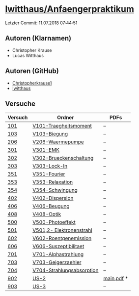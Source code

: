 # [lwitthaus/Anfaengerpraktikum](https://github.com/lwitthaus/Anfaengerpraktikum)

Letzter Commit: 11.07.2018 07:44:51

## Autoren (Klarnamen)
- Christopher Krause
- Lucas Witthaus

## Autoren (GitHub)
- [Christopherkrause1](https://github.com/Christopherkrause1)
- [lwitthaus](https://github.com/lwitthaus)

## Versuche

|        Versuch         |                                                       Ordner                                                       |                                                                               PDFs                                                                                |
|------------------------|--------------------------------------------------------------------------------------------------------------------|-------------------------------------------------------------------------------------------------------------------------------------------------------------------|
|[101](../../versuch/101)|[V101-Traegheitsmoment](https://github.com/lwitthaus/Anfaengerpraktikum/tree/master/V101-Traegheitsmoment)          |–                                                                                                                                                                  |
|[103](../../versuch/103)|[V103-Biegung](https://github.com/lwitthaus/Anfaengerpraktikum/tree/master/V103-Biegung)                            |–                                                                                                                                                                  |
|[206](../../versuch/206)|[V206-Waermepumpe](https://github.com/lwitthaus/Anfaengerpraktikum/tree/master/V206-Waermepumpe)                    |–                                                                                                                                                                  |
|[301](../../versuch/301)|[V301-EMK](https://github.com/lwitthaus/Anfaengerpraktikum/tree/master/V301-EMK)                                    |–                                                                                                                                                                  |
|[302](../../versuch/302)|[V302-Brueckenschaltung](https://github.com/lwitthaus/Anfaengerpraktikum/tree/master/V302-Brueckenschaltung)        |–                                                                                                                                                                  |
|[303](../../versuch/303)|[V303-Lock-In](https://github.com/lwitthaus/Anfaengerpraktikum/tree/master/V303-Lock-In)                            |–                                                                                                                                                                  |
|[351](../../versuch/351)|[V351-Fourier](https://github.com/lwitthaus/Anfaengerpraktikum/tree/master/V351-Fourier)                            |–                                                                                                                                                                  |
|[353](../../versuch/353)|[V353-Relaxation](https://github.com/lwitthaus/Anfaengerpraktikum/tree/master/V353-Relaxation)                      |–                                                                                                                                                                  |
|[354](../../versuch/354)|[V354-Schwingung](https://github.com/lwitthaus/Anfaengerpraktikum/tree/master/V354-Schwingung)                      |–                                                                                                                                                                  |
|[402](../../versuch/402)|[V402-Dispersion](https://github.com/lwitthaus/Anfaengerpraktikum/tree/master/V402-Dispersion)                      |–                                                                                                                                                                  |
|[406](../../versuch/406)|[V406-Beugung](https://github.com/lwitthaus/Anfaengerpraktikum/tree/master/V406-Beugung)                            |–                                                                                                                                                                  |
|[408](../../versuch/408)|[V408-Optik](https://github.com/lwitthaus/Anfaengerpraktikum/tree/master/V408-Optik)                                |–                                                                                                                                                                  |
|[500](../../versuch/500)|[V500-Photoeffekt](https://github.com/lwitthaus/Anfaengerpraktikum/tree/master/V500-Photoeffekt)                    |–                                                                                                                                                                  |
|[501](../../versuch/501)|[V501,2- Elektronenstrahl](https://github.com/lwitthaus/Anfaengerpraktikum/tree/master/V501%2C2-%20Elektronenstrahl)|–                                                                                                                                                                  |
|[602](../../versuch/602)|[V602-Roentgenemission](https://github.com/lwitthaus/Anfaengerpraktikum/tree/master/V602-Roentgenemission)          |–                                                                                                                                                                  |
|[606](../../versuch/606)|[V606-Suszeptibilitaet](https://github.com/lwitthaus/Anfaengerpraktikum/tree/master/V606-Suszeptibilitaet)          |–                                                                                                                                                                  |
|[701](../../versuch/701)|[V701-Alphastrahlung](https://github.com/lwitthaus/Anfaengerpraktikum/tree/master/V701-Alphastrahlung)              |–                                                                                                                                                                  |
|[703](../../versuch/703)|[V703-Geigerzaehler](https://github.com/lwitthaus/Anfaengerpraktikum/tree/master/V703-Geigerzaehler)                |–                                                                                                                                                                  |
|[704](../../versuch/704)|[V704-Strahlungsabsorption](https://github.com/lwitthaus/Anfaengerpraktikum/tree/master/V704-Strahlungsabsorption)  |–                                                                                                                                                                  |
|[902](../../versuch/902)|[US-2](https://github.com/lwitthaus/Anfaengerpraktikum/tree/master/US-2)                                            |[main.pdf](https://docs.google.com/viewer?url=https://raw.githubusercontent.com/NicoWeio/awesome-ap-pdfs/main/lwitthaus%E2%88%95Anfaengerpraktikum/902/main.pdf) \*|
|[903](../../versuch/903)|[US-3](https://github.com/lwitthaus/Anfaengerpraktikum/tree/master/US-3)                                            |–                                                                                                                                                                  |
